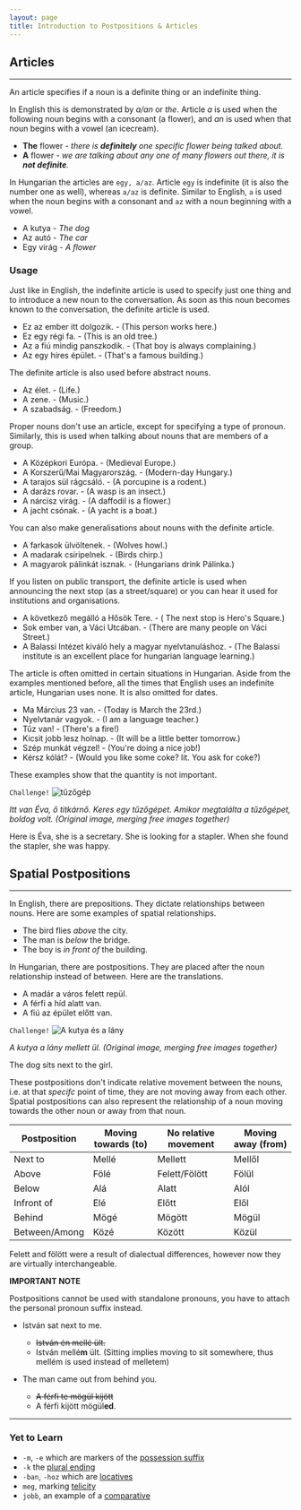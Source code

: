 ```yaml
---
layout: page
title: Introduction to Postpositions & Articles
---
```


## Articles
---

An article specifies if a noun is a definite thing or an indefinite thing.

In English this is demonstrated by *a/an* or *the*. Article *a* is used when the following noun begins with a consonant (a flower),
and *an* is used when that noun begins with a vowel (an icecream).

* **The** flower - *there is **definitely** one specific flower being talked about.*
* **A** flower - *we are talking about any one of many flowers out there, it is **not definite**.*

In Hungarian the articles are `egy, a/az`. Article `egy` is indefinite (it is also the number one as well), whereas `a/az` is definite.
Similar to English, `a` is used when the noun begins with a consonant and `az` with a noun beginning with a vowel.

* A kutya - *The dog*
* Az autó - *The car*
* Egy virág - *A flower*

### Usage

Just like in English, the indefinite article is used to specify just one thing and to introduce a new noun to the conversation. As soon as this noun becomes known to the conversation, the definite article is used. 

* Ez az ember itt dolgozik. - (This person works here.)
* Ez egy régi fa. - (This is an old tree.)
* Az a fiú mindig panszkodik. - (That boy is always complaining.)
* Az egy híres épület. - (That's a famous building.) 

The definite article is also used before abstract nouns.

* Az élet. - (Life.)
* A zene. - (Music.)
* A szabadság. - (Freedom.)

Proper nouns don't use an article, except for specifying a type of pronoun. Similarly, this is used when talking about nouns that are members of a group. 

* A Középkori Európa. - (Medieval Europe.)
* A Korszerű/Mai Magyarország. - (Modern-day Hungary.)
* A tarajos sül rágcsáló. - (A porcupine is a rodent.)
* A darázs rovar. - (A wasp is an insect.)
* A nárcisz virág. - (A daffodil is a flower.)
* A jacht csónak. - (A yacht is a boat.)

You can also make generalisations about nouns with the definite article.

* A farkasok ülvöltenek. - (Wolves howl.)
* A madarak csiripelnek. - (Birds chirp.)
* A magyarok pálinkát isznak. - (Hungarians drink Pálinka.)

If you listen on public transport, the definite article is used when announcing the next stop (as a street/square) or you can hear it used for institutions and organisations.

* A következő megálló a Hősök Tere. - ( The next stop is Hero's Square.)
* Sok ember van, a Váci Utcában. - (There are many people on Váci Street.)
* A Balassi Intézet kiváló hely a magyar nyelvtanuláshoz. - (The Balassi institute is an excellent place for hungarian language learning.)

The article is often omitted in certain situations in Hungarian. Aside from the examples mentioned before, all the times that English uses an indefinite article, Hungarian uses none. It is also omitted for dates.

* Ma Március 23 van. - (Today is March the 23rd.)
* Nyelvtanár vagyok. - (I am a language teacher.)
* Tűz van! - (There's a fire!)
* Kicsit jobb lesz holnap. - (It will be a little better tomorrow.)
* Szép munkát végzel! - (You're doing a nice job!)
* Kérsz kólát? - (Would you like some coke? lit. You ask for coke?)

These examples show that the quantity is not important.

`Challenge!`
![tűzőgép](https://magyartanulas.github.io/public/tűzőgép.png)

*Itt van Éva, ő titkárnő. Keres egy tűzőgépet. Amikor megtalálta a tűzőgépet, boldog volt. (Original image, merging free images together)*

<span class="spoiler">Here is Éva, she is a secretary. She is looking for a stapler. When she found the stapler, she was happy.</span>

## Spatial Postpositions
---

In English, there are prepositions. They dictate relationships between nouns. Here are some examples of spatial relationships.

* The bird flies *above* the city.
* The man is *below* the bridge.
* The boy is *in front of* the building.

In Hungarian, there are postpositions. They are placed after the noun relationship instead of between. Here are the translations.

* A madár a város felett repül.
* A férfi a híd alatt van.
* A fiú az épület előtt van.

`Challenge!`
![A kutya és a lány](https://magyartanulas.github.io/public/ülnek.jpg)

*A kutya a lány mellett ül. (Original image, merging free images together)*

<span class="spoiler">The dog sits next to the girl.</span>

These postpositions don't indicate relative movement between the nouns, i.e. at that *specifc* point of time, they are not moving away from each other. Spatial postpositions can also represent the relationship of a noun moving towards the other noun or away from that noun.

| Postposition  | Moving towards (to) | No relative movement | Moving away (from) |
|---------------|---------------------|----------------------|--------------------|
| Next to       | Mellé               | Mellett              | Mellől             |
| Above         | Fölé                | Felett/Fölött        | Fölül              |
| Below         | Alá                 | Alatt                | Alól               |
| Infront of    | Elé                 | Előtt                | Elől               |
| Behind        | Mögé                | Mögött               | Mögül              |
| Between/Among | Közé                | Között               | Közül              |

Felett and fölött were a result of dialectual differences, however now they are virtually interchangeable.

**IMPORTANT NOTE**

Postpositions cannot be used with standalone pronouns, you have to attach the personal pronoun suffix instead.

* István sat next to me.
  * ~~István én mellé ült.~~
  * István mellé**m** ült. (Sitting implies moving to sit somewhere, thus mellém is used instead of melletem)
  
* The man came out from behind you.
  * ~~A férfi te mögül kijött~~
  * A férfi kijött mögül**ed**.

---

### Yet to Learn

* `-m`, `-e` which are markers of the [possession suffix](https://magyartanulas.github.io/dative_possession/)
* `-k` the [plural ending](https://magyartanulas.github.io/accusative_plurals/)
* `-ban`, `-hoz` which are [locatives](https://magyartanulas.github.io/locatives/)
* `meg`, marking [telicity](https://magyartanulas.github.io/coverbs_telicity/)
* `jobb`, an example of a [comparative](https://magyartanulas.github.io/comparisons/)
